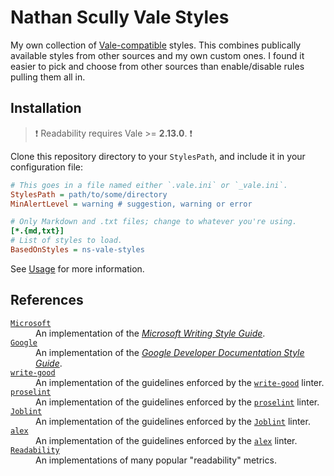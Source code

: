 # Nathan Scully Vale Styles

My own collection of [Vale-compatible](https://github.com/errata-ai/vale) styles. This combines publically available styles from other sources and my own custom ones. I found it easier to pick and choose from other sources than enable/disable rules pulling them all in. 


## Installation

> :exclamation: Readability requires Vale >= **2.13.0**. :exclamation:

Clone this repository directory to your `StylesPath`, and include it in your configuration file:

```ini
# This goes in a file named either `.vale.ini` or `_vale.ini`.
StylesPath = path/to/some/directory
MinAlertLevel = warning # suggestion, warning or error

# Only Markdown and .txt files; change to whatever you're using.
[*.{md,txt}]
# List of styles to load.
BasedOnStyles = ns-vale-styles
```

See [Usage](https://github.com/errata-ai/vale/#usage) for more information.



## References

<dl>
  <dt><a href="https://github.com/errata-ai/Microsoft"><code>Microsoft</code></a></dt>
  <dd>An implementation of the <a href="https://docs.microsoft.com/en-us/style-guide/welcome/"><i>Microsoft Writing Style Guide</i></a>.</dd>

  <dt><a href="https://github.com/errata-ai/Google"><code>Google</code></a></dt>
  <dd>An implementation of the <a href="https://developers.google.com/style/"><i>Google Developer Documentation Style Guide</i></a>.</dd>

  <dt><a href="https://github.com/errata-ai/write-good"><code>write-good</code></a></dt>
  <dd>An implementation of the guidelines enforced by the <a href="https://github.com/btford/write-good"><code>write-good</code></a> linter.</dd>

  <dt><a href="https://github.com/errata-ai/proselint"><code>proselint</code></a></dt>
  <dd>An implementation of the guidelines enforced by the <a href="https://github.com/amperser/proselint/"><code>proselint</code></a> linter.</dd>

  <dt><a href="https://github.com/errata-ai/Joblint"><code>Joblint</code></a></dt>
  <dd>An implementation of the guidelines enforced by the <a href="https://github.com/rowanmanning/joblint"><code>Joblint</code></a> linter.</dd>

  <dt><a href="https://github.com/errata-ai/alex"><code>alex</code></a></dt>
  <dd>An implementation of the guidelines enforced by the <a href="https://github.com/get-alex/alex"><code>alex</code></a> linter.</dd>

  <dt><a href="https://github.com/errata-ai/readability"><code>Readability</code></a></dt>
  <dd>An implementations of many popular "readability" metrics.</dd>
</dl>

